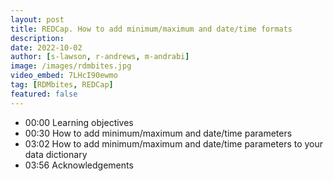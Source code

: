 ```yaml
---
layout: post
title: REDCap. How to add minimum/maximum and date/time formats
description: 
date: 2022-10-02
author: [s-lawson, r-andrews, m-andrabi]
image: /images/rdmbites.jpg
video_embed: 7LHcI90ewmo
tag: [RDMbites, REDCap]
featured: false
---
```


- 00:00 Learning objectives
- 00:30 How to add minimum/maximum and date/time parameters
- 03:02 How to add minimum/maximum and date/time parameters to your data dictionary
- 03:56 Acknowledgements